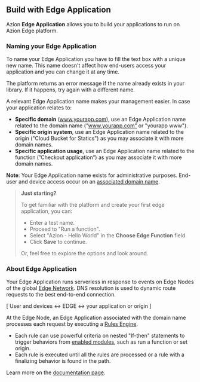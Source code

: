 ## Build with Edge Application

Azion **Edge Application** allows you to build your applications to run on Azion Edge platform.

### Naming your Edge Application

To name your Edge Application you have to fill the text box with a unique new name. This name doesn't affect how end-users access your application and you can change it at any time.

The platform returns an error message if the name already exists in your library. If it happens, try again with a different name.

A relevant Edge Application name makes your management easier. In case your application relates to:

- **Specific domain** (www.yourapp.com), use an Edge Application name related to the domain name (”www.yourapp.com” or "yourapp www").
- **Specific origin system**, use an Edge Application name related to the origin ("Cloud Bucket for Statics") as you may associate it with more domain names.
- **Specific application usage**, use an Edge Application name related to the function (”Checkout application”) as you may associate it with more domain names.

**Note**: Your Edge Application name exists for administrative purposes. End-user and device access occur on an [associated domain name](https://www.azion.com/en/documentation/products/edge-application/domains).

> **Just starting?**
>
> To get familiar with the platform and create your first edge application, you can:
>
> - Enter a test name.
> - Proceed to "Run a function".
> - Select "Azion - Hello World" in the **Choose Edge Function** field.
> - Click **Save** to continue.
>
> Or, feel free to explore the options and look around.

### About Edge Application

Your Edge Application runs serverless in response to events on Edge Nodes of the global [Edge Network](https://www.azion.com/en/products/edge-network). DNS resolution is used to dynamic route requests to the best end-to-end connection.

[ User and devices <-> EDGE <-> your application or origin ]

At the Edge Node, an Edge Application associated with the domain name processes each request by executing a [Rules Engine](https://www.azion.com/en/documentation/products/edge-application/rules-engine).

- Each rule can use powerful criteria on nested "If-then" statements to trigger behaviors from [enabled modules](https://www.azion.com/en/documentation/products/edge-application#edge-application-modules), such as run a function or set origin.
- Each rule is executed until all the rules are processed or a rule with a finalizing behavior is found in the path.

Learn more on the [documentation page](https://www.azion.com/en/documentation/products/getting-started).